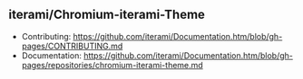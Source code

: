 iterami/Chromium-iterami-Theme
------------------------------

* Contributing: https://github.com/iterami/Documentation.htm/blob/gh-pages/CONTRIBUTING.md
* Documentation: https://github.com/iterami/Documentation.htm/blob/gh-pages/repositories/chromium-iterami-theme.md
